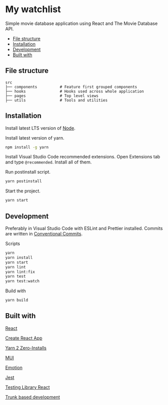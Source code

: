 # My watchlist

Simple movie database application using React and The Movie Database API.

-   [File structure](#file-structure)
-   [Installation](#installation)
-   [Development](#development)
-   [Built with](#built-with)

## File structure

```text
src
├── components          # Feature first grouped components
├── hooks               # Hooks used across whole application
├── pages               # Top level views
├── utils               # Tools and utilities
```

## Installation

Install latest LTS version of [Node](https://nodejs.org/en/).

Install latest version of yarn.

```bash
npm install -g yarn
```

Install Visual Studio Code recommended extensions. Open Extensions tab and type `@recommended`. Install all of them.

Run postinstall script.

```bash
yarn postinstall
```

Start the project.

```bash
yarn start
```

## Development

Preferably in Visual Studio Code with ESLint and Prettier installed. Commits are written in [Conventional Commits](https://www.conventionalcommits.org/).

Scripts

```bash
yarn
yarn install
yarn start
yarn lint
yarn lint:fix
yarn test
yarn test:watch
```

Build with

```bash
yarn build
```

## Built with

[React](https://reactjs.org/)

[Create React App](https://create-react-app.dev/)

[Yarn 2 Zero-Installs](https://yarnpkg.com/features/zero-installs)

[MUI](https://mui.com/)

[Emotion](https://emotion.sh/docs/introduction)

[Jest](https://jestjs.io/)

[Testing Library React](https://testing-library.com/)

[Trunk based development](https://trunkbaseddevelopment.com/)
